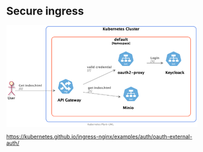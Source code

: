 # Secure ingress


![Graf](simple-ingress.png)




https://kubernetes.github.io/ingress-nginx/examples/auth/oauth-external-auth/